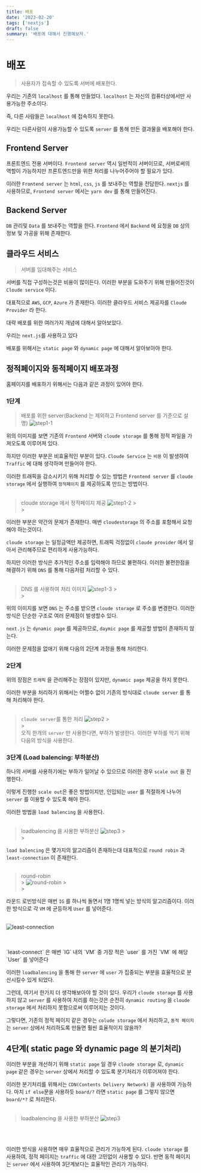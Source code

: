 ```yaml
---
title: 배포
date: '2023-02-20'
tags: ['nextjs']
draft: false
summary: '배포에 대해서 진행해보자.'
---
```


# 배포

> 사용자가 접속할 수 있도록 서버에 배포한다.

우리는 기존의 `localhost` 를 통해 만들었다.
`localhost` 는 자신의 컴퓨터상에서만 사용가능한 주소이다.

즉, 다른 사람들은 `localhost` 에 접속하지 못한다.

우리는 다른사람이 사용가능할 수 있도록 `server` 를 통해 만든 결과물을 배포해야 한다.

## Frontend Server

프론트엔드 전용 서버이다.
`Frontend server` 역시 일반적이 서버이므로, 서버로써의 역할이 가능하지만 프론트엔드만을 위한 처리를 나누어주어야 할 필요가 있다.

이러한 `Frontend server` 는 `html`, `css`, `js` 를 보내주는 역할을 전담한다.
`nextjs` 를 사용하므로, `Frontend server` 에서는 `yarn dev` 를 통해 만들어진다.

## Backend Server

`DB` 관리및 `Data` 를 보내주는 역할을 한다.
`Frontend` 에서 `Backend` 에 요청을 `DB` 상의 정보 및 가공을 위해 존재한다.

## 클라우드 서비스

> 서버를 임대해주는 서비스

서버를 직접 구성하는것은 비용이 많이든다.
이러한 부분을 도와주기 위해 만들어진것이 `Cloude service` 이다.

대표적으로 `AWS`, `GCP`, `Azure` 가 존재한다.
이러한 클라우드 서비스 제공자를 `Cloude Provider` 라 한다.

대략 배포를 위한 여러가지 개념에 대해서 알아보았다.

우리는 `next.js`를 사용하고 있다

배포를 위해서는 `static page` 와 `dynamic page` 에 대해서 알아보아야 한다.

## 정적페이지와 동적페이지 배포과정

홈페이지를 배포하기 위해서는 다음과 같은 과정이 있어야 한다.

### 1단계

> 배포를 위한 server(Backend 는 제외하고 Frontend server 를 기준으로 설명)
> ![step1-1](/public/static/images/2023-03/step1-1.svg)

위의 이미지를 보면 기존의 `Frontend` 서버와 `cloude storage` 를 통해 정적 파일을 가져오도록 이루어져 있다.

하지만 이러한 부분은 비효율적인 부분이 있다.
`Cloude Service` 는 `비용` 이 발생하여 `Traffic` 에 대해 생각하며 만들어야 한다.

이러한 트래픽을 감소시키기 위해 처리할 수 있는 방법은 `Frontend server` 를 `cloude storage` 에서 실행하여 `정적페이지` 를 제공하도록 만드는 방법이다.
</br>
</br>

> cloude storage 에서 정적페이지 제공
> ![step1-2](/public/static/images/2023-03/step1-2.svg) > </br> > </br>

이러한 부분은 약간의 문제가 존재한다.
매번 `cloudestorage` 의 주소를 포함해서 요청해야 하는것이다.

`cloude storage` 는 일정금액만 제공하면, 트래픽 걱정없이 `cloude provider` 에서 알아서 관리해주므로 편리하게 사용가능하다.

하지만 이러한 방식은 추가적인 주소를 입력해야 하므로 불편하다.
이러한 불편한점을 해결하기 위해 `DNS` 를 통해 다음처럼 처리할 수 있다.
</br>
</br>

> DNS 를 사용하여 처리 이미지
> ![step1-3](/public/static/images/2023-03/step1-3.svg) > </br> > </br>

위의 이미지를 보면 `DNS` 는 주소를 받으면 `cloude storage` 로 주소를 변경한다.
이러한 방식은 단순한 구조로 여러 문제점이 발생할수 있다.

`next.js` 는 `dynamic page` 를 제공하므로, `daymic page` 를 제공할 방법이 존재하지 않는다.

이러한 문제점을 없애기 위해 다음의 2단계 과정을 통해 처리한다.

### 2단계

위의 장점은 `트래픽` 을 관리해주는 장점이 있지만, `dynamic page` 제공을 하지 못한다.

이러한 부분을 처리하기 위해서는 어쩔수 없이 기존의 방식대로 `cloude server` 를 통해 처리해야 한다.
</br>
</br>

> `cloude server`를 통한 처리
> ![step2](/public/static/images/2023-03/step2.svg) > </br> > </br>
> 오직 한개의 `server` 만 사용한다면, 부하가 발생한다.
> 이러한 부하를 막기 위해 다음의 방식을 사용한다.

### 3단계 (Load balencing: 부하분산)

하나의 서버를 사용하기에는 부하가 일어날 수 있으므로 이러한 경우 `scale out` 을 진행한다.

이렇게 진행한 `scale out`은 좋은 방법이지만, 인입되는 `user` 를 적절하게 나누어 `server` 를 이용할 수 있도록 해야 한다.

이러한 방법을 `load balencing` 을 사용한다.
</br>
</br>

> loadbalencing 을 사용한 부하분산
> ![step3](/public/static/images/2023-03/step3.svg) > </br> > </br>

`load balencing` 은 몇가지의 알고리즘이 존재하는대 대표적으로 `round robin` 과 `least-connection` 이 존재한다.
</br>
</br>

> round-robin</br> > ![round-robin](/public/static/images/2023-03/round-robin.svg) > </br> > </br>

라운드 로빈방식은 매번 `IG` 를 하나씩 돌면서 1명 1명씩 넣는 방식의 알고리즘이다.
이러한 방식으로 각 `VM` 에 균등하게 `User` 를 넣어준다.
</br>
</br>

![least-connection](/public/static/images/2023-03/least-connection.svg)

</br>
</br>
`least-connect` 은 매번 `IG` 내의 `VM` 중 가장 적은 `user` 를 가진 `VM` 에 해당 `User` 를 넣어준다

이러한 `loadbalencing` 을 통해 한 `server` 에 `user` 가 집중되는 부분을 효율적으로 분산시킬수 있게 되었다.

그런데, 여기서 한가지 더 생각해보아야 할 것이 있다.
우리가 `cloude storage` 를 사용하지 않고 `server` 를 사용하여 처리를 하는것은 순전히 `dynamic routing` 을 `cloude storage` 에서 처리하지 못함으로써 이루어지는 것이다.

그렇다면, 기존의 정적 페이지 같은 경우는 `colude storage` 에서 처리하고, `동적 페이지` 는 `server` 상에서 처리하도록 만들면 훨씬 효율적이지 않을까?

## 4단계( static page 와 dynamic page 의 분기처리)

이러한 부분을 개선하기 위해 `static page` 일 경우 `cloude storage` 로, `dynamic page` 같은 경우는 `server` 상에서 처리할 수 있도록 분기처리가 이루어져야 한다.

이러한 분기처리를 위해서는 `CDN(Contents Delivery Network)` 을 사용하여 가능하다.
마치 `if else`문을 사용하듯 `board/?` 라면 `static page` 를 그렇지 않으면 `board/*?` 로 처리한다.
</br>
</br>

> loadbalencing 을 사용한 부하분산
> ![step3](/public/static/images/2023-03/step4.svg)

</br>
</br>

이러한 방식을 사용하면 매우 효율적으로 관리가 가능하게 된다.
`cloude storage` 를 사용하여, 정적 페이지는 `traffic` 에 대한 고민없이 사용할 수 있다. 반면 동적 페이지는 `server` 에서 사용하여 3단계보다는 효율적인 관리가 가능하다.
